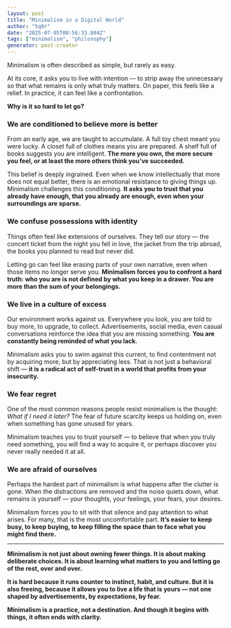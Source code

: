 ```yaml
---
layout: post
title: "Minimalism in a Digital World"
author: "5q0r"
date: "2025-07-05T00:56:33.804Z"
tags: ["minimalism", "philosophy"]
generator: post-creator
---
```


Minimalism is often described as simple, but rarely as easy.

At its core, it asks you to live with intention — to strip away the unnecessary so that what remains is only what truly matters. On paper, this feels like a relief. In practice, it can feel like a confrontation.

**Why is it so hard to let go?**

### We are conditioned to believe more is better

From an early age, we are taught to accumulate. A full toy chest meant you were lucky. A closet full of clothes means you are prepared. A shelf full of books suggests you are intelligent. **The more you own, the more secure you feel, or at least the more others think you’ve succeeded.**

This belief is deeply ingrained. Even when we know intellectually that more does not equal better, there is an emotional resistance to giving things up. Minimalism challenges this conditioning. **It asks you to trust that you already have enough, that you already are enough, even when your surroundings are sparse.**

### We confuse possessions with identity

Things often feel like extensions of ourselves. They tell our story — the concert ticket from the night you fell in love, the jacket from the trip abroad, the books you planned to read but never did.

Letting go can feel like erasing parts of your own narrative, even when those items no longer serve you. **Minimalism forces you to confront a hard truth: who you are is not defined by what you keep in a drawer. You are more than the sum of your belongings.**

### We live in a culture of excess

Our environment works against us. Everywhere you look, you are told to buy more, to upgrade, to collect. Advertisements, social media, even casual conversations reinforce the idea that you are missing something. **You are constantly being reminded of what you lack.**

Minimalism asks you to swim against this current, to find contentment not by acquiring more, but by appreciating less. That is not just a behavioral shift — **it is a radical act of self-trust in a world that profits from your insecurity.**

### We fear regret

One of the most common reasons people resist minimalism is the thought: *What if I need it later?* The fear of future scarcity keeps us holding on, even when something has gone unused for years.

Minimalism teaches you to trust yourself — to believe that when you truly need something, you will find a way to acquire it, or perhaps discover you never really needed it at all.

### We are afraid of ourselves

Perhaps the hardest part of minimalism is what happens after the clutter is gone. When the distractions are removed and the noise quiets down, what remains is yourself — your thoughts, your feelings, your fears, your desires.

Minimalism forces you to sit with that silence and pay attention to what arises. For many, that is the most uncomfortable part. **It’s easier to keep busy, to keep buying, to keep filling the space than to face what you might find there.**

---

**Minimalism is not just about owning fewer things. It is about making deliberate choices. It is about learning what matters to you and letting go of the rest, over and over.**

**It is hard because it runs counter to instinct, habit, and culture. But it is also freeing, because it allows you to live a life that is yours — not one shaped by advertisements, by expectations, by fear.**

**Minimalism is a practice, not a destination. And though it begins with things, it often ends with clarity.**
